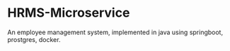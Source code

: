 # HRMS-Microservice
An employee management system, implemented in java using springboot, prostgres, docker. 


